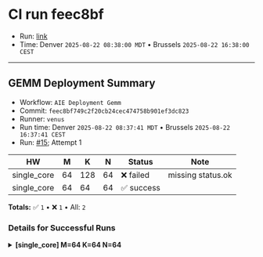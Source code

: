 # CI run feec8bf

- Run: [link](https://github.com/KULeuven-MICAS/stream_aie/actions/runs/17158188258)
- Time: Denver `2025-08-22 08:38:00 MDT` • Brussels `2025-08-22 16:38:00 CEST`

---

## GEMM Deployment Summary

- Workflow: `AIE Deployment Gemm`
- Commit: `feec8bf749c2f20cb24cec474758b901ef3dc823`
- Runner: `venus`
- Run time: Denver `2025-08-22 08:37:41 MDT` • Brussels `2025-08-22 16:37:41 CEST`
- Run: [#15](https://github.com/KULeuven-MICAS/stream_aie/actions/runs/17158188258); Attempt 1

| HW | M | K | N | Status | Note |
|---|---|---|---|--------|------|
| single_core | 64 | 128 | 64 | ❌ failed | missing status.ok |
| single_core | 64 | 64 | 64 | ✅ success |  |

**Totals:** ✅ `1`  •  ❌ `1`  •  All: `2`

### Details for Successful Runs

<details><summary><strong>[single_core] M=64 K=64 N=64</strong></summary>

| Tile | Kernels | Total cycles | Avg cycles per kernel | MACs/cycle (kernel) | Peak eff. kernel % | MACs/cycle (system) | Peak eff. system % |
|------|---------|--------------|-----------------------|---------------------|--------------------|---------------------|--------------------|
| tile2,1 | 8 | 10,249 | 1,071.00 | 30.60 | 47.81 | 25.58 | 39.96 |

</details>
